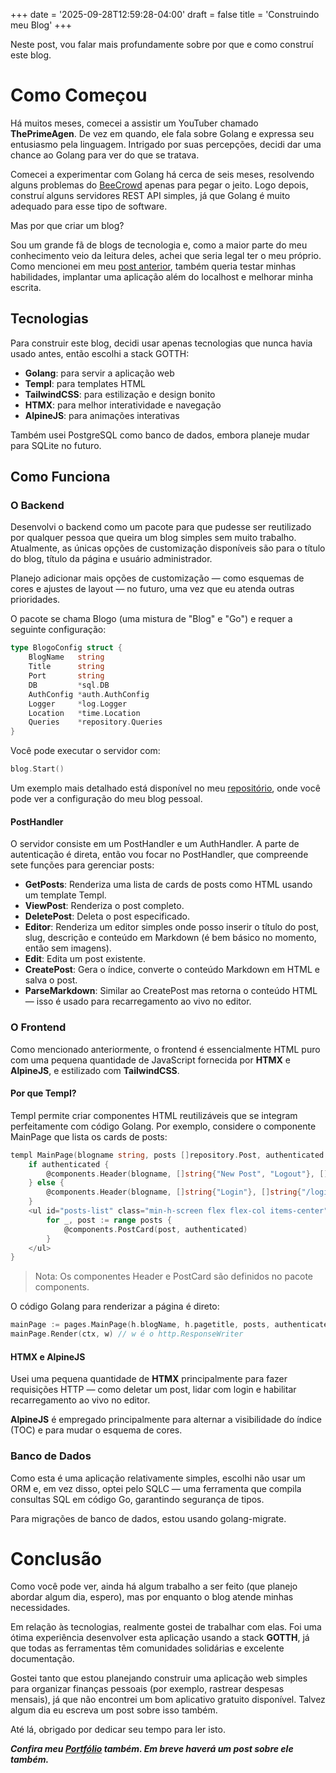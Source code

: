 +++
date = '2025-09-28T12:59:28-04:00'
draft = false
title = 'Construindo meu Blog'
+++

Neste post, vou falar mais profundamente sobre por que e como construí este blog.

<!--more-->

# Como Começou

Há muitos meses, comecei a assistir um YouTuber chamado **ThePrimeAgen**. De vez em quando, ele fala sobre Golang e expressa seu entusiasmo pela linguagem. Intrigado por suas percepções, decidi dar uma chance ao Golang para ver do que se tratava.

Comecei a experimentar com Golang há cerca de seis meses, resolvendo alguns problemas do [BeeCrowd](https://judge.beecrowd.com/) apenas para pegar o jeito. Logo depois, construí alguns servidores REST API simples, já que Golang é muito adequado para esse tipo de software.

Mas por que criar um blog?

Sou um grande fã de blogs de tecnologia e, como a maior parte do meu conhecimento veio da leitura deles, achei que seria legal ter o meu próprio. Como mencionei em meu [post anterior](https://blog.luizgustavojunqueira.com/post/my-blog#why-i-made-this-blog), também queria testar minhas habilidades, implantar uma aplicação além do localhost e melhorar minha escrita.

## Tecnologias

Para construir este blog, decidi usar apenas tecnologias que nunca havia usado antes, então escolhi a stack GOTTH:

- **Golang**: para servir a aplicação web
- **Templ**: para templates HTML
- **TailwindCSS**: para estilização e design bonito
- **HTMX**: para melhor interatividade e navegação
- **AlpineJS**: para animações interativas

Também usei PostgreSQL como banco de dados, embora planeje mudar para SQLite no futuro.

## Como Funciona

### O Backend

Desenvolvi o backend como um pacote para que pudesse ser reutilizado por qualquer pessoa que queira um blog simples sem muito trabalho. Atualmente, as únicas opções de customização disponíveis são para o título do blog, título da página e usuário administrador.

Planejo adicionar mais opções de customização — como esquemas de cores e ajustes de layout — no futuro, uma vez que eu atenda outras prioridades.

O pacote se chama Blogo (uma mistura de "Blog" e "Go") e requer a seguinte configuração:

```go
type BlogoConfig struct {
	BlogName   string
	Title      string
	Port       string
	DB         *sql.DB
	AuthConfig *auth.AuthConfig
	Logger     *log.Logger
	Location   *time.Location
	Queries    *repository.Queries
}
```

Você pode executar o servidor com:

```go
blog.Start()
```

Um exemplo mais detalhado está disponível no meu [repositório](https://github.com/luizgustavojunqueira/Blogo/blob/main/cmd/blog/main.go), onde você pode ver a configuração do meu blog pessoal.

#### PostHandler

O servidor consiste em um PostHandler e um AuthHandler. A parte de autenticação é direta, então vou focar no PostHandler, que compreende sete funções para gerenciar posts:

- **GetPosts**: Renderiza uma lista de cards de posts como HTML usando um template Templ.
- **ViewPost**: Renderiza o post completo.
- **DeletePost**: Deleta o post especificado.
- **Editor**: Renderiza um editor simples onde posso inserir o título do post, slug, descrição e conteúdo em Markdown (é bem básico no momento, então sem imagens).
- **Edit**: Edita um post existente.
- **CreatePost**: Gera o índice, converte o conteúdo Markdown em HTML e salva o post.
- **ParseMarkdown**: Similar ao CreatePost mas retorna o conteúdo HTML — isso é usado para recarregamento ao vivo no editor.

### O Frontend

Como mencionado anteriormente, o frontend é essencialmente HTML puro com uma pequena quantidade de JavaScript fornecida por **HTMX** e **AlpineJS**, e estilizado com **TailwindCSS**.

#### Por que Templ?

Templ permite criar componentes HTML reutilizáveis que se integram perfeitamente com código Golang. Por exemplo, considere o componente MainPage que lista os cards de posts:

```go
templ MainPage(blogname string, posts []repository.Post, authenticated bool) {
	if authenticated {
		@components.Header(blogname, []string{"New Post", "Logout"}, []string{"/editor", "/logout"})
	} else {
		@components.Header(blogname, []string{"Login"}, []string{"/login"})
	}
	<ul id="posts-list" class="min-h-screen flex flex-col items-center">
		for _, post := range posts {
			@components.PostCard(post, authenticated)
		}
	</ul>
}
```

> Nota: Os componentes Header e PostCard são definidos no pacote components.

O código Golang para renderizar a página é direto:

```go
mainPage := pages.MainPage(h.blogName, h.pagetitle, posts, authenticated)
mainPage.Render(ctx, w) // w é o http.ResponseWriter
```

#### HTMX e AlpineJS

Usei uma pequena quantidade de **HTMX** principalmente para fazer requisições HTTP — como deletar um post, lidar com login e habilitar recarregamento ao vivo no editor.

**AlpineJS** é empregado principalmente para alternar a visibilidade do índice (TOC) e para mudar o esquema de cores.

### Banco de Dados

Como esta é uma aplicação relativamente simples, escolhi não usar um ORM e, em vez disso, optei pelo SQLC — uma ferramenta que compila consultas SQL em código Go, garantindo segurança de tipos.

Para migrações de banco de dados, estou usando golang-migrate.

# Conclusão

Como você pode ver, ainda há algum trabalho a ser feito (que planejo abordar algum dia, espero), mas por enquanto o blog atende minhas necessidades.

Em relação às tecnologias, realmente gostei de trabalhar com elas. Foi uma ótima experiência desenvolver esta aplicação usando a stack **GOTTH**, já que todas as ferramentas têm comunidades solidárias e excelente documentação.

Gostei tanto que estou planejando construir uma aplicação web simples para organizar finanças pessoais (por exemplo, rastrear despesas mensais), já que não encontrei um bom aplicativo gratuito disponível. Talvez algum dia eu escreva um post sobre isso também.

Até lá, obrigado por dedicar seu tempo para ler isto.

**_Confira meu [Portfólio](https://portfolio.luizgustavojunqueira.com) também. Em breve haverá um post sobre ele também._**
